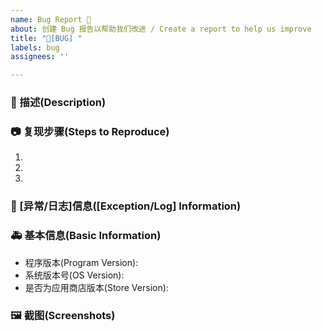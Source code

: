 ```yaml
---
name: Bug Report 🐛
about: 创建 Bug 报告以帮助我们改进 / Create a report to help us improve
title: "🐛[BUG] "
labels: bug
assignees: ''

---
```


### 🐛 描述(Description)

<!--
详细地描述 bug，让大家都能理解
-->

### 📷 复现步骤(Steps to Reproduce)

<!--
清晰描述复现步骤，让别人也能看到问题
-->
1. 
2. 
3. 

### 📄 [异常/日志]信息([Exception/Log] Information)

### 🚑 基本信息(Basic Information)

- 程序版本(Program Version):
- 系统版本号(OS Version): <!-- example Windows 10.19042.844(see winver) -->
- 是否为应用商店版本(Store Version): <!--是(Yes)/否(No)-->

### 🖼 截图(Screenshots)

<!--
截图可以贴在这里
-->
